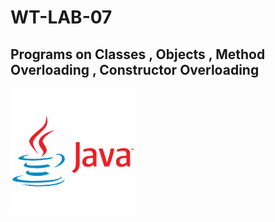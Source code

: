 # WT-LAB-07
## Programs on Classes , Objects , Method Overloading , Constructor Overloading  
<img src="java_img.png" alt="java logo" width="200"/>
